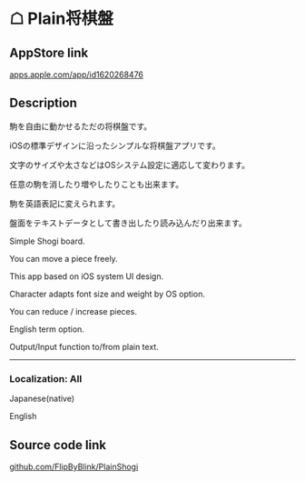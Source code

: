 
# ☖ Plain将棋盤


## AppStore link
[apps.apple.com/app/id1620268476](https://apps.apple.com/app/id1620268476)


## Description
駒を自由に動かせるただの将棋盤です。

iOSの標準デザインに沿ったシンプルな将棋盤アプリです。

文字のサイズや太さなどはOSシステム設定に適応して変わります。

任意の駒を消したり増やしたりことも出来ます。

駒を英語表記に変えられます。

盤面をテキストデータとして書き出したり読み込んだり出来ます。


Simple Shogi board.

You can move a piece freely.

This app based on iOS system UI design.

Character adapts font size and weight by OS option.

You can reduce / increase pieces.

English term option.

Output/Input function to/from plain text.


---


### Localization: All
Japanese(native)

English


## Source code link
[github.com/FlipByBlink/PlainShogi](https://github.com/FlipByBlink/PlainShogi)